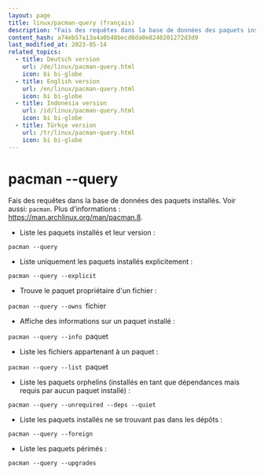 ```yaml
---
layout: page
title: linux/pacman-query (français)
description: "Fais des requêtes dans la base de données des paquets installés."
content_hash: a74eb57a13a4a0b48becd0da0e8240201272d3d9
last_modified_at: 2023-05-14
related_topics:
  - title: Deutsch version
    url: /de/linux/pacman-query.html
    icon: bi bi-globe
  - title: English version
    url: /en/linux/pacman-query.html
    icon: bi bi-globe
  - title: Indonesia version
    url: /id/linux/pacman-query.html
    icon: bi bi-globe
  - title: Türkçe version
    url: /tr/linux/pacman-query.html
    icon: bi bi-globe
---
```

# pacman --query

Fais des requêtes dans la base de données des paquets installés.
Voir aussi: `pacman`.
Plus d'informations : <https://man.archlinux.org/man/pacman.8>.

- Liste les paquets installés et leur version :

`pacman --query`

- Liste uniquement les paquets installés explicitement :

`pacman --query --explicit`

- Trouve le paquet propriétaire d'un fichier :

`pacman --query --owns `<span class="tldr-var badge badge-pill bg-dark-lm bg-white-dm text-white-lm text-dark-dm font-weight-bold">fichier</span>

- Affiche des informations sur un paquet installé :

`pacman --query --info `<span class="tldr-var badge badge-pill bg-dark-lm bg-white-dm text-white-lm text-dark-dm font-weight-bold">paquet</span>

- Liste les fichiers appartenant à un paquet :

`pacman --query --list `<span class="tldr-var badge badge-pill bg-dark-lm bg-white-dm text-white-lm text-dark-dm font-weight-bold">paquet</span>

- Liste les paquets orphelins (installés en tant que dépendances mais requis par aucun paquet installé) :

`pacman --query --unrequired --deps --quiet`

- Liste les paquets installés ne se trouvant pas dans les dépôts :

`pacman --query --foreign`

- Liste les paquets périmés :

`pacman --query --upgrades`
